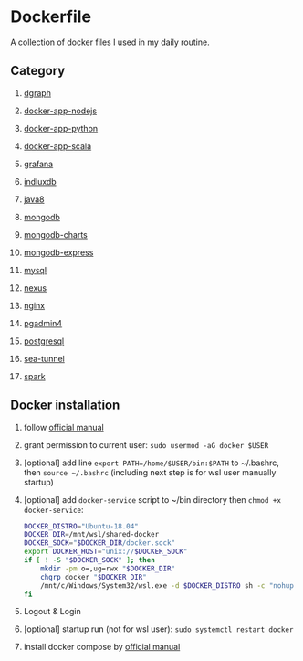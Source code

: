 # Dockerfile

A collection of docker files I used in my daily routine.

## Category

1. [dgraph](dgraph/README.md)

1. [docker-app-nodejs](docker-app-nodejs/README.md)

1. [docker-app-python](docker-app-python/README.md)

1. [docker-app-scala](docker-app-scala/README.md)

1. [grafana](grafana/README.md)

1. [indluxdb](influxdb/README.md)

1. [java8](java8/)

1. [mongodb](mongodb/README.md)

1. [mongodb-charts](mongodb-charts/README.md)

1. [mongodb-express](mongodb-express/README.md)

1. [mysql](mysql/)

1. [nexus](nexus/README.md)

1. [nginx](nginx/README.md)

1. [pgadmin4](pgadmin4/README.md)

1. [postgresql](postgresql/README.md)

1. [sea-tunnel](sea-tunnel/README.md)

1. [spark](spark/README.md)

## Docker installation

1. follow [official manual](https://docs.docker.com/engine/install/ubuntu)

1. grant permission to current user:
   `sudo usermod -aG docker $USER`

1. [optional] add line `export PATH=/home/$USER/bin:$PATH` to ~/.bashrc, then `source ~/.bashrc` (including next step is for wsl user manually startup)

1. [optional] add `docker-service` script to ~/bin directory then `chmod +x docker-service`:

   ```sh docker-service
   DOCKER_DISTRO="Ubuntu-18.04"
   DOCKER_DIR=/mnt/wsl/shared-docker
   DOCKER_SOCK="$DOCKER_DIR/docker.sock"
   export DOCKER_HOST="unix://$DOCKER_SOCK"
   if [ ! -S "$DOCKER_SOCK" ]; then
       mkdir -pm o=,ug=rwx "$DOCKER_DIR"
       chgrp docker "$DOCKER_DIR"
       /mnt/c/Windows/System32/wsl.exe -d $DOCKER_DISTRO sh -c "nohup sudo -b dockerd < /dev/null > $DOCKER_DIR/dockerd.log 2>&1"
   fi
   ```

1. Logout & Login

1. [optional] startup run (not for wsl user): `sudo systemctl restart docker`

1. install docker compose by [official manual](https://docs.docker.com/compose/install/)
